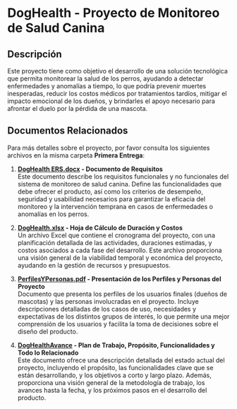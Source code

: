 # DogHealth - Proyecto de Monitoreo de Salud Canina

## Descripción
Este proyecto tiene como objetivo el desarrollo de una solución tecnológica que permita monitorear la salud de los perros, ayudando a detectar enfermedades y anomalías a tiempo, lo que podría prevenir muertes inesperadas, reducir los costos médicos por tratamientos tardíos, mitigar el impacto emocional de los dueños, y brindarles el apoyo necesario para afrontar el duelo por la pérdida de una mascota.

## Documentos Relacionados

Para más detalles sobre el proyecto, por favor consulta los siguientes archivos en la misma carpeta **Primera Entrega**:

1. **[DogHealth ERS.docx](/Primera%20Entrega/DogHealth%20ERS.docx) - Documento de Requisitos**  
   Este documento describe los requisitos funcionales y no funcionales del sistema de monitoreo de salud canina. Define las funcionalidades que debe ofrecer el producto, así como los criterios de desempeño, seguridad y usabilidad necesarios para garantizar la eficacia del monitoreo y la intervención temprana en casos de enfermedades o anomalías en los perros.

2. **[DogHealth.xlsx](/Primera%20Entrega/DogHealth.xlsx) - Hoja de Cálculo de Duración y Costos**  
   Un archivo Excel que contiene el cronograma del proyecto, con una planificación detallada de las actividades, duraciones estimadas, y costos asociados a cada fase del desarrollo. Este archivo proporciona una visión general de la viabilidad temporal y económica del proyecto, ayudando en la gestión de recursos y presupuestos.

3. **[PerfilesYPersonas.pdf](/Primera%20Entrega/PerfilesYPersonas.pdf) - Presentación de los Perfiles y Personas del Proyecto**  
   Documento que presenta los perfiles de los usuarios finales (dueños de mascotas) y las personas involucradas en el proyecto. Incluye descripciones detalladas de los casos de uso, necesidades y expectativas de los distintos grupos de interés, lo que permite una mejor comprensión de los usuarios y facilita la toma de decisiones sobre el diseño del producto.

4. **[DogHealthAvance](/Primera%20Entrega/DogHealthAvance) - Plan de Trabajo, Propósito, Funcionalidades y Todo lo Relacionado**  
   Este documento ofrece una descripción detallada del estado actual del proyecto, incluyendo el propósito, las funcionalidades clave que se están desarrollando, y los objetivos a corto y largo plazo. Además, proporciona una visión general de la metodología de trabajo, los avances hasta la fecha, y los próximos pasos en el desarrollo del producto.
